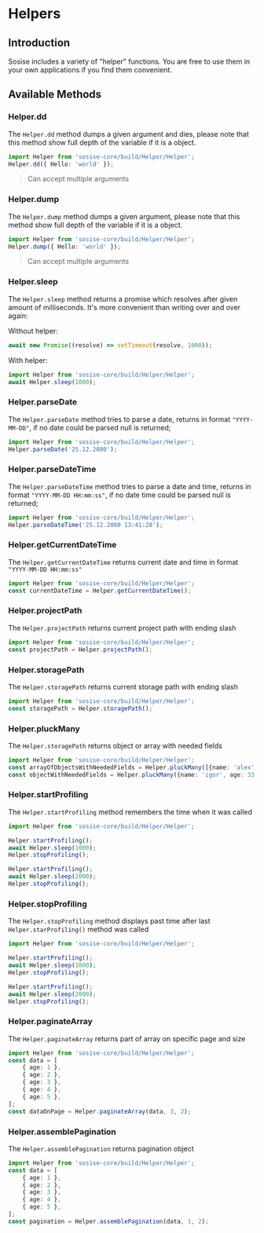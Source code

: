 # Helpers
## Introduction
Sosise includes a variety of "helper" functions. You are free to use them in your own applications if you find them convenient.

## Available Methods
### Helper.dd
The `Helper.dd` method dumps a given argument and dies, please note that this method show full depth of the variable if it is a object.

``` typescript
import Helper from 'sosise-core/build/Helper/Helper';
Helper.dd({ Hello: 'world' });
```

> Can accept multiple arguments

### Helper.dump
The `Helper.dump` method dumps a given argument, please note that this method show full depth of the variable if it is a object.

``` typescript
import Helper from 'sosise-core/build/Helper/Helper';
Helper.dump({ Hello: 'world' });
```

> Can accept multiple arguments

### Helper.sleep
The `Helper.sleep` method returns a promise which resolves after given amount of milliseconds.
It's more convenient than writing over and over again:

Without helper:
```typescript
await new Promise((resolve) => setTimeout(resolve, 1000));
```

With helper:
``` typescript
import Helper from 'sosise-core/build/Helper/Helper';
await Helper.sleep(1000);
```

### Helper.parseDate
The `Helper.parseDate` method tries to parse a date, returns in format `"YYYY-MM-DD"`, if no date could be parsed null is returned;

``` typescript
import Helper from 'sosise-core/build/Helper/Helper';
Helper.parseDate('25.12.2000');
```

### Helper.parseDateTime
The `Helper.parseDateTime` method tries to parse a date and time, returns in format `"YYYY-MM-DD HH:mm:ss"`, if no date time could be parsed null is returned;

``` typescript
import Helper from 'sosise-core/build/Helper/Helper';
Helper.parseDateTime('25.12.2000 13:41:28');
```

### Helper.getCurrentDateTime
The `Helper.getCurrentDateTime` returns current date and time in format `"YYYY-MM-DD HH:mm:ss"`

``` typescript
import Helper from 'sosise-core/build/Helper/Helper';
const currentDateTime = Helper.getCurrentDateTime();
```

### Helper.projectPath
The `Helper.projectPath` returns current project path with ending slash
``` typescript
import Helper from 'sosise-core/build/Helper/Helper';
const projectPath = Helper.projectPath();
```

### Helper.storagePath
The `Helper.storagePath` returns current storage path with ending slash
``` typescript
import Helper from 'sosise-core/build/Helper/Helper';
const storagePath = Helper.storagePath();
```

### Helper.pluckMany
The `Helper.storagePath` returns object or array with needed fields
```typescript
import Helper from 'sosise-core/build/Helper/Helper';
const arrayOfObjectsWithNeededFields = Helper.pluckMany([{name: 'alex', age: 10}, {name: 'sharon', age: 11}], ['age']);
const objectWithNeededFields = Helper.pluckMany({name: 'igor', age: 33, birthday: 'foobar'}, ['age', 'birthday']);
```

### Helper.startProfiling
The `Helper.startProfiling` method remembers the time when it was called
```typescript
import Helper from 'sosise-core/build/Helper/Helper';

Helper.startProfiling();
await Helper.sleep(1000);
Helper.stopProfiling();

Helper.startProfiling();
await Helper.sleep(2000);
Helper.stopProfiling();
```

### Helper.stopProfiling
The `Helper.stopProfiling` method displays past time after last `Helper.starProfiling()` method was called
```typescript
import Helper from 'sosise-core/build/Helper/Helper';

Helper.startProfiling();
await Helper.sleep(1000);
Helper.stopProfiling();

Helper.startProfiling();
await Helper.sleep(2000);
Helper.stopProfiling();
```

### Helper.paginateArray
The `Helper.paginateArray` returns part of array on specific page and size
```typescript
import Helper from 'sosise-core/build/Helper/Helper';
const data = [
    { age: 1 },
    { age: 2 },
    { age: 3 },
    { age: 4 },
    { age: 5 },
];
const dataOnPage = Helper.paginateArray(data, 3, 2);
```

### Helper.assemblePagination
The `Helper.assemblePagination` returns pagination object
```typescript
import Helper from 'sosise-core/build/Helper/Helper';
const data = [
    { age: 1 },
    { age: 2 },
    { age: 3 },
    { age: 4 },
    { age: 5 },
];
const pagination = Helper.assemblePagination(data, 1, 2);
```
